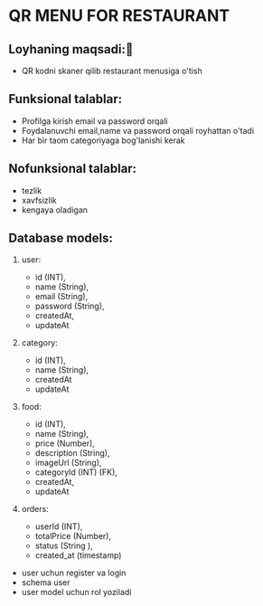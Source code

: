 # QR MENU FOR RESTAURANT

## Loyhaning maqsadi:🎯
- QR kodni skaner qilib restaurant menusiga o'tish

## Funksional talablar:
- Profilga kirish email va password orqali
- Foydalanuvchi email,name va password orqali royhattan o'tadi
- Har bir taom categoriyaga bog'lanishi kerak

## Nofunksional talablar:
- tezlik
- xavfsizlik
- kengaya oladigan

## Database models:
1. user:
    - id (INT),
    - name (String),
    - email (String),
    - password (String),
    - createdAt,
    - updateAt

2. category:
    - id (INT),
    - name (String),
    - createdAt
    - updateAt

3. food:
    - id (INT),
    - name (String),
    - price (Number),
    - description (String),
    - imageUrl (String),
    - categoryId (INT) (FK),
    - createdAt,
    - updateAt

4. orders:
    - userId (INT),
    - totalPrice (Number),
    - status (String ),
    - created_at (timestamp)

- user uchun register va login 
- schema user 
- user model uchun rol yoziladi
